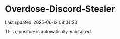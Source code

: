 # Overdose-Discord-Stealer

Last updated: 2025-06-12 08:34:23

This repository is automatically maintained.
